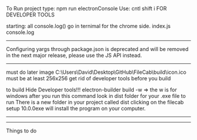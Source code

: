 To Run project type: npm run electronConsole
Use: cntl shift i FOR DEVELOPER TOOLS

starting: all console.log() go in ternimal for the chrome side. index.js console.log

---

Configuring yargs through package.json is deprecated and will be removed in the next major release, please use the JS API instead.

---

must do later
image C:\Users\David\Desktop\GitHub\FileCab\build\icon.ico must be at least 256x256
get rid of developer tools before you build

to build
Hide Developer tools!!!
electron-builder build -w => the w is for windows after you run this command look in dist folder for your .exe file to run
There is a new folder in your project called dist
clicking on the filecab setup 10.0.0exe will install the program on your computer.

---

---

Things to do
